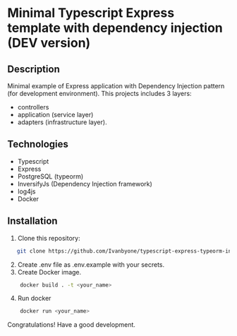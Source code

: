 # Minimal Typescript Express template with dependency injection (DEV version)
## Description
Minimal example of Express application with Dependency Injection pattern (for development environment).
This projects includes 3 layers:
- controllers
- application (service layer)
- adapters (infrastructure layer).
## Technologies
- Typescript
- Express
- PostgreSQL (typeorm)
- InversifyJs (Dependency Injection framework)
- log4js
- Docker
## Installation
1. Clone this repository:
```bash
   git clone https://github.com/Ivanbyone/typescript-express-typeorm-inversifyjs-template.git
```
2. Create .env file as .env.example with your secrets.
3. Create Docker image.
```bash
    docker build . -t <your_name>
```
4. Run docker
```bash
    docker run <your_name>
```

Congratulations! 
Have a good development.